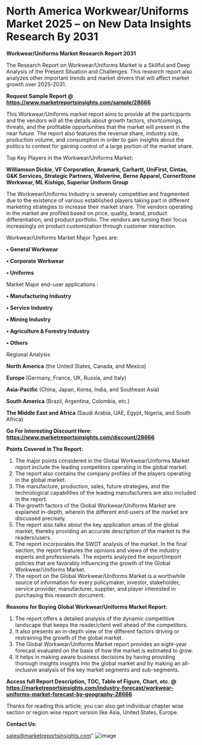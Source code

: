# North America Workwear/Uniforms Market 2025 – on New Data Insights Research By 2031

<strong>Workwear/Uniforms Market Research Report 2031</strong>

The Research Report on Workwear/Uniforms Market is a Skillful and Deep Analysis of the Present Situation and Challenges. This research report also analyzes other important trends and market drivers that will affect market growth over 2025-2031.

<strong>Request Sample Report @ <a href=https://www.marketreportsinsights.com/sample/28666>https://www.marketreportsinsights.com/sample/28666</a></strong>

This Workwear/Uniforms market report aims to provide all the participants and the vendors will all the details about growth factors, shortcomings, threats, and the profitable opportunities that the market will present in the near future. The report also features the revenue share, industry size, production volume, and consumption in order to gain insights about the politics to contest for gaining control of a large portion of the market share.

Top Key Players in the Workwear/Uniforms Market:

<strong>Williamson Dickie, VF Corporation, Aramark, Carhartt, UniFirst, Cintas, G&K Services, Strategic Partners, Wolverine, Berne Apparel, CornerStone Workwear, ML Kishigo, Superior Uniform Group</strong>

The Workwear/Uniforms Industry is severely competitive and fragmented due to the existence of various established players taking part in different marketing strategies to increase their market share. The vendors operating in the market are profiled based on price, quality, brand, product differentiation, and product portfolio. The vendors are turning their focus increasingly on product customization through customer interaction.

Workwear/Uniforms Market Major Types are:

<strong>• General Workwear

• Corporate Workwear

• Uniforms</strong>

Market Major end-user applications :

<strong>• Manufacturing Industry

• Service Industry

• Mining Industry

• Agriculture & Forestry Industry

• Others</strong>

Regional Analysis

</u><strong><b>North America</b></strong> (the United States, Canada, and Mexico)

<strong><b>Europe </b></strong>(Germany, France, UK, Russia, and Italy)

<strong><b>Asia-Pacific</b></strong> (China, Japan, Korea, India, and Southeast Asia)

<strong><b>South America</b></strong> (Brazil, Argentina, Colombia, etc.)

<strong><b>The Middle East and Africa</b></strong> (Saudi Arabia, UAE, Egypt, Nigeria, and South Africa)

<strong>Go For Interesting Discount Here: <a href=https://www.marketreportsinsights.com/discount/28666>https://www.marketreportsinsights.com/discount/28666</a></strong>

<strong>Points Covered in The Report:</strong>
<ol>
  <li>The major points considered in the Global Workwear/Uniforms Market report include the leading competitors operating in the global market.</li>
  <li>The report also contains the company profiles of the players operating in the global market.</li>
  <li>The manufacture, production, sales, future strategies, and the technological capabilities of the leading manufacturers are also included in the report.</li>
  <li>The growth factors of the Global Workwear/Uniforms Market are explained in-depth, wherein the different end-users of the market are discussed precisely.</li>
  <li>The report also talks about the key application areas of the global market, thereby providing an accurate description of the market to the readers/users.</li>
  <li>The report incorporates the SWOT analysis of the market. In the final section, the report features the opinions and views of the industry experts and professionals. The experts analyzed the export/import policies that are favorably influencing the growth of the Global Workwear/Uniforms Market.</li>
  <li>The report on the Global Workwear/Uniforms Market is a worthwhile source of information for every policymaker, investor, stakeholder, service provider, manufacturer, supplier, and player interested in purchasing this research document.</li>
</ol>
<strong>Reasons for Buying Global Workwear/Uniforms Market Report:</strong>

<ol>
  <li>The report offers a detailed analysis of the dynamic competitive landscape that keeps the reader/client well ahead of the competitors.</li>
  <li>It also presents an in-depth view of the different factors driving or restraining the growth of the global market.</li>
  <li>The Global Workwear/Uniforms Market report provides an eight-year forecast evaluated on the basis of how the market is estimated to grow.</li>
  <li>It helps in making aware business decisions by having providing thorough insights insights into the global market and by making an all-inclusive analysis of the key market segments and sub-segments.</li>
</ol>
<strong>Access full Report Description, TOC, Table of Figure, Chart, etc. @ <a href=https://marketreportsinsights.com/industry-forecast/workwear-uniforms-market-forecast-by-geography-28666>https://marketreportsinsights.com/industry-forecast/workwear-uniforms-market-forecast-by-geography-28666</a></strong>


Thanks for reading this article; you can also get individual chapter wise section or region wise report version like Asia, United States, Europe.

<strong>Contact Us:</strong>

sales@marketreportsinsights.com"
![image](https://github.com/user-attachments/assets/6f4fcf13-ddb8-467b-a083-894e5194099e)
